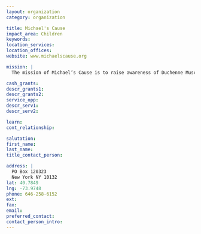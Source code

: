 ```yaml
---
layout: organization
category: organization

title: Michael's Cause
impact_area: Children
keywords: 
location_services: 
location_offices: 
website: www.michaelscause.org

mission: |
  The mission of Michael’s Cause is to raise awareness of Duchenne Muscular Dystrophy as well as direct funding for research by building a strong foundation for future treatments and a possible cure. Our goal is to save our son’s life and the many thousands of boys afflicted with this fatal disease.

cash_grants: 
descr_grants1: 
descr_grants2: 
service_opp: 
descr_serv1: 
descr_serv2: 

learn: 
cont_relationship: 

salutation: 
first_name: 
last_name: 
title_contact_person: 

address: |
  PO Box 120323  
  New York NY 10132
lat: 40.7849
lng: -73.9748
phone: 646-258-6152
ext: 
fax: 
email: 
preferred_contact: 
contact_person_intro: 
---
```

